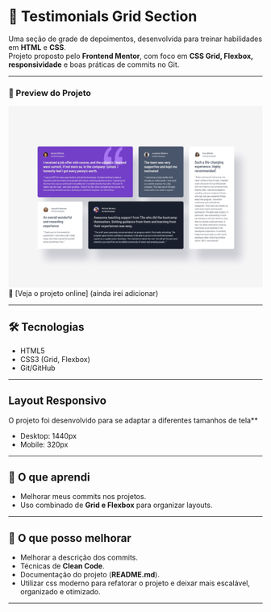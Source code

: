 # 📑 Testimonials Grid Section

Uma seção de grade de depoimentos, desenvolvida para treinar habilidades em **HTML** e **CSS**.  
Projeto proposto pelo **Frontend Mentor**, com foco em **CSS Grid, Flexbox, responsividade** e boas práticas de commits no Git. 

---

### 📸 Preview do Projeto
![preview](design/desktop-design.jpg)
🔗 [Veja o projeto online] (ainda irei adicionar)

---

## 🛠 Tecnologias
- HTML5
- CSS3 (Grid, Flexbox)
- Git/GitHub

---

## Layout Responsivo 
O projeto foi desenvolvido para se adaptar a diferentes tamanhos de tela**
- Desktop: 1440px
- Mobile: 320px

---

## 📘 O que aprendi
- Melhorar meus commits nos projetos.  
- Uso combinado de **Grid e Flexbox** para organizar layouts.

---

## 🔧 O que posso melhorar
- Melhorar a descrição dos commits.  
- Técnicas de **Clean Code**.  
- Documentação do projeto (**README.md**).
- Utilizar css moderno para refatorar o projeto e deixar mais escalável, organizado e otimizado.

---